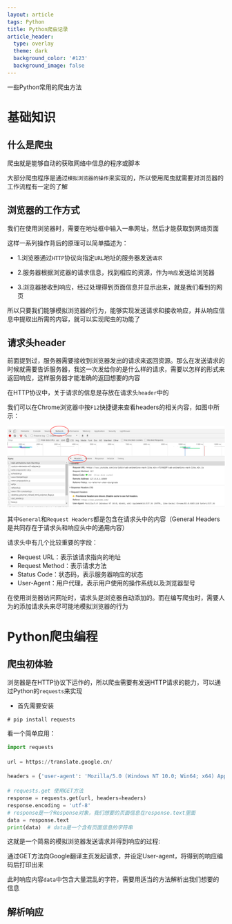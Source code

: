 ```yaml
---
layout: article
tags: Python
title: Python爬虫记录
article_header:
  type: overlay
  theme: dark
  background_color: '#123'
  background_image: false
---
```


一些Python常用的爬虫方法

<!--more-->

# 基础知识

## 什么是爬虫

爬虫就是能够自动的获取网络中信息的程序或脚本

大部分爬虫程序是通过`模拟浏览器的操作`来实现的，所以使用爬虫就需要对浏览器的工作流程有一定的了解

## 浏览器的工作方式

我们在使用浏览器时，需要在地址框中输入一串网址，然后才能获取到网络页面

这样一系列操作背后的原理可以简单描述为：

- 1.浏览器通过`HTTP`协议向指定`URL`地址的服务器发送`请求`

- 2.服务器根据浏览器的请求信息，找到相应的资源，作为`响应`发送给浏览器

- 3.浏览器接收到响应，经过处理得到页面信息并显示出来，就是我们看到的网页

所以只要我们能够模拟浏览器的行为，能够实现发送请求和接收响应，并从响应信息中提取出所需的内容，就可以实现爬虫的功能了

## 请求头header

前面提到过，服务器需要接收到浏览器发出的请求来返回资源。那么在发送请求的时候就需要告诉服务器，我这一次发给你的是什么样的请求，需要以怎样的形式来返回响应，这样服务器才能准确的返回想要的内容

在HTTP协议中，关于请求的信息是存放在请求头`header`中的

我们可以在Chrome浏览器中按`F12`快捷键来查看headers的相关内容，如图中所示：

<img class="image image--md" src="https://raw.githubusercontent.com/Chunar5354/Chunar5354.github.io/master/_posts/images/headers.png"/>


其中`General`和`Request Headers`都是包含在请求头中的内容（General Headers是共同存在于请求头和响应头中的通用内容）

请求头中有几个比较重要的字段：

- Request URL：表示该请求指向的地址
- Request Method：表示请求方法
- Status Code：状态码，表示服务器响应的状态
- User-Agent：用户代理，表示用户使用的操作系统以及浏览器型号

在使用浏览器访问网址时，请求头是浏览器自动添加的。而在编写爬虫时，需要人为的添加请求头来尽可能地模拟浏览器的行为


# Python爬虫编程

## 爬虫初体验

浏览器是在HTTP协议下运作的，所以爬虫需要有发送HTTP请求的能力，可以通过Python的`requests`来实现

- 首先需要安装

```
# pip install requests
```

看一个简单应用：

```python
import requests

url = https://translate.google.cn/

headers = {'user-agent': 'Mozilla/5.0 (Windows NT 10.0; Win64; x64) AppleWebKit/537.36 (KHTML, like Gecko) Chrome/78.0.3904.108 Safari/537.36',}

# requests.get 使用GET方法
response = requests.get(url, headers=headers)
response.encoding = 'utf-8'
# response是一个Response对象，我们想要的页面信息在response.text里面
data = response.text
print(data)  # data是一个含有页面信息的字符串
```

这就是一个简易的模拟浏览器发送请求并得到响应的过程:

通过GET方法向Google翻译主页发起请求，并设定User-agent，将得到的响应编码后打印出来

此时响应内容`data`中包含大量混乱的字符，需要用适当的方法解析出我们想要的信息

## 解析响应
